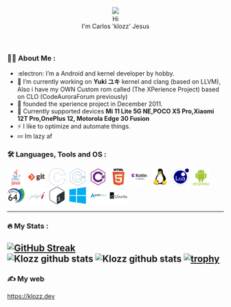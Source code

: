 <div id="header" align="center">
  <img src="https://media3.giphy.com/media/EOmYN5kVP3W2Lyn6dx/giphy.gif?cid=ecf05e47fpbng8cswu7vxdg20vncr6hyn9ky75sgeeivb4z7&rid=giphy.gif" width="100"/></br>
 Hi</br>
I'm Carlos 'klozz' Jesus</br>
<img src="https://komarev.com/ghpvc/?username=klozz&style=flat-square&color=blue" alt=""/>
</div>

#
### :man_technologist: About Me :
- :electron: I’m a Android and kernel developer by hobby.
- 🔭 I’m currently working on <b>Yuki ユキ</b> kernel and clang (based on LLVM), Also i have my OWN Custom rom called (The XPerience Project) based on CLO (CodeAuroraForum previously)
- 🌠 founded the xperience project in December 2011.
- :iphone:  Currently supported devices <b>Mi 11 Lite 5G NE,POCO X5 Pro,Xiaomi 12T Pro,OnePlus 12, Motorola Edge 30 Fusion </b>
- ⚡ I like to optimize and automate things.
- :zzz: Im lazy af

### :hammer_and_wrench: Languages, Tools and OS :
<div> 
  <img src="https://github.com/devicons/devicon/blob/master/icons/java/java-original-wordmark.svg" title="Java" alt="Java" width="40" height="40"/>&nbsp;
  <img src="https://github.com/devicons/devicon/blob/master/icons/git/git-original-wordmark.svg" title="Git" **alt="Git" width="40" height="40"/>&nbsp;
  <img src="https://github.com/devicons/devicon/blob/master/icons/c/c-line.svg" title="c" **alt="c" width="40" height="40"/>&nbsp;
  <img src="https://github.com/devicons/devicon/blob/master/icons/cplusplus/cplusplus-line.svg" title="Java" alt="cpp" width="40" height="40"/>&nbsp;
  <img src="https://github.com/devicons/devicon/blob/master/icons/csharp/csharp-line.svg" title="Java" alt="csharp" width="40" height="40"/>&nbsp;
  <img src="https://github.com/devicons/devicon/blob/master/icons/html5/html5-original-wordmark.svg" title="html5" alt="Java" width="40" height="40"/>&nbsp;
  <img src="https://github.com/devicons/devicon/blob/master/icons/kotlin/kotlin-original-wordmark.svg" title="Kotlin" alt="Java" width="40" height="40"/>&nbsp;
  <img src="https://github.com/devicons/devicon/blob/master/icons/linux/linux-original.svg" title="Java" alt="linux" width="40" height="40"/>&nbsp;
  <img src="https://github.com/devicons/devicon/blob/master/icons/lua/lua-original-wordmark.svg" title="Java" alt="lua" width="40" height="40"/>&nbsp;
  <img src="https://github.com/devicons/devicon/blob/master/icons/android/android-plain-wordmark.svg" title="c" **alt="c" width="40" height="40"/>&nbsp;
  <img src="https://github.com/devicons/devicon/blob/master/icons/aarch64/aarch64-original.svg" title="Java" alt="aarch" width="40" height="40"/>&nbsp;
  <img src="https://github.com/devicons/devicon/blob/develop/icons/jekyll/jekyll-original-wordmark.svg" title="jekyll" alt="jekyll" width="40" height="40"/>&nbsp;
  <img src="https://github.com/devicons/devicon/blob/develop/icons/bash/bash-original.svg" title="bash" alt="bash" width="40" height="40"/>&nbsp;
  <img src="https://github.com/devicons/devicon/blob/develop/icons/windows8/windows8-original.svg" title="winbugs" alt="winbugs" width="40" height="40"/>&nbsp;
  <img src="https://github.com/devicons/devicon/blob/develop/icons/archlinux/archlinux-original-wordmark.svg" title="archlinux" alt="archlinux" width="40" height="40"/>&nbsp;
  <img src="https://github.com/devicons/devicon/blob/develop/icons/ubuntu/ubuntu-plain-wordmark.svg" title="ubuntu" alt="ubuntu" width="40" height="40"/>&nbsp;
</div>

---
### :fire: My Stats :
[![GitHub Streak](http://github-readme-streak-stats.herokuapp.com?user=klozz&theme=tokyonight_duo&locale=es)](https://git.io/streak-stats)</br>
![Klozz github stats](https://github-readme-stats.vercel.app/api?username=klozz&show_icons=true&theme=rose_pine&&count_private=true&show_owner=true&include_all_commits=true&layout=compact)      ![Klozz github stats](https://github-readme-stats.vercel.app/api/top-langs/?username=klozz&show_icons=true&theme=rose_pine&count_private=true&show_owner=true&include_all_commits=true&layout=compact)
[![trophy](https://github-profile-trophy.vercel.app/?username=klozz&theme=radical&title=MultiLanguage,Organizations,Repositories,Stars,Commit,PullRequest)](https://github.com/klozz/klozz)
---
### :writing_hand: My web
https://klozz.dev
